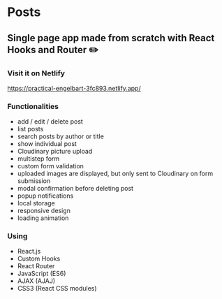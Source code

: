 # Posts

## Single page app made from scratch with React Hooks and Router :pencil2:

### Visit it on Netlify

https://practical-engelbart-3fc893.netlify.app/

### Functionalities
* add / edit / delete post
* list posts
* search posts by author or title
* show individual post
* Cloudinary picture upload
* multistep form
* custom form validation
* uploaded images are displayed, but only sent to Cloudinary on form submission
* modal confirmation before deleting post
* popup notifications
* local storage
* responsive design
* loading animation

### Using
* React.js
* Custom Hooks
* React Router
* JavaScript (ES6)
* AJAX (AJAJ)
* CSS3 (React CSS modules)